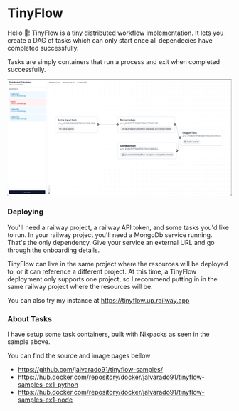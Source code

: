 # TinyFlow 

Hello 👋! TinyFlow is a tiny distributed workflow implementation. It lets you create a DAG of tasks which can only start once all dependecies have completed successfully. 

Tasks are simply containers that run a process and exit when completed successfully. 

![Alt text](image.png)

### Deploying

You'll need a railway project, a railway API token, and some tasks you'd like to run. 
In your railway project you'll need a MongoDb service running. That's the only dependency. Give your service an external URL and go through the onboarding details.

TinyFlow can live in the same project where the resources will be deployed to, or it can reference a different project. At this time, a TinyFlow deployment only supports one project, so I recommend putting in in the same railway project where the resources will be.

You can also try my instance at https://tinyflow.up.railway.app


### About Tasks
I have setup some task containers, built with Nixpacks as seen in the sample above. 

You can find the source and image pages bellow

- https://github.com/jalvarado91/tinyflow-samples/
- https://hub.docker.com/repository/docker/jalvarado91/tinyflow-samples-ex1-python
- https://hub.docker.com/repository/docker/jalvarado91/tinyflow-samples-ex1-node
